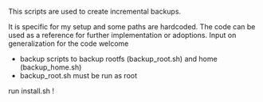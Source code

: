 This scripts are used to create incremental backups.


It is specific for my setup and some paths are hardcoded. The code can be used as a reference for
further implementation or adoptions.
Input on generalization for the code welcome

- backup scripts to backup rootfs (backup_root.sh) and home (backup_home.sh)
- backup_root.sh must be run as root

run install.sh !

